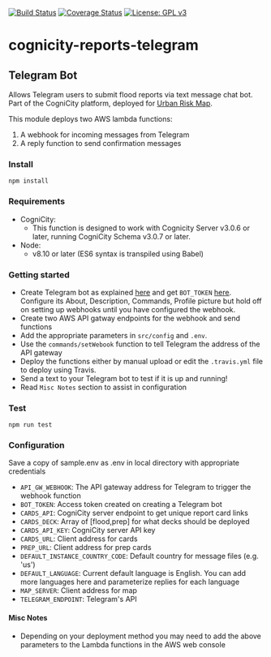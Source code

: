 [![Build Status](https://travis-ci.org/urbanriskmap/cognicity-reports-telegram.svg?branch=dev)](https://travis-ci.org/urbanriskmap/cognicity-reports-telegram) [![Coverage Status](https://coveralls.io/repos/github/urbanriskmap/cognicity-reports-telegram/badge.svg?branch=master)](https://coveralls.io/github/urbanriskmap/cognicity-reports-telegram?branch=master) [![License: GPL v3](https://img.shields.io/badge/License-GPL%20v3-blue.svg)](http://www.gnu.org/licenses/gpl-3.0) 

# cognicity-reports-telegram

## Telegram Bot
Allows Telegram users to submit flood reports via text message chat bot.
Part of the CogniCity platform, deployed for [Urban Risk Map](https://riskmap.us).

This module deploys two AWS lambda functions:
1. A webhook for incoming messages from Telegram
2. A reply function to send confirmation messages

### Install
`npm install`

### Requirements
- CogniCity:
    * This function is designed to work with Cognicity Server v3.0.6 or later, running CogniCity Schema v3.0.7 or later.
- Node:
    * v8.10 or later (ES6 syntax is transpiled using Babel)

### Getting started
* Create Telegram bot as explained [here](https://core.telegram.org/bots#creating-a-new-bot) and get `BOT_TOKEN` [here](https://core.telegram.org/bots#generating-an-authorization-token). Configure its About, Description, Commands, Profile picture but hold off on setting up webhooks until you have configured the webhook.
* Create two AWS API gatway endpoints for the webhook and send functions
* Add the appropriate parameters in `src/config` and `.env`.
* Use the `commands/setWebook` function to tell Telegram the address of the API gateway
* Deploy the functions either by manual upload or edit the `.travis.yml` file to deploy using Travis.
* Send a text to your Telegram bot to test if it is up and running!
* Read `Misc Notes` section to assist in configuration

### Test
`npm run test`

### Configuration
Save a copy of sample.env as .env in local directory with appropriate credentials
* `API_GW_WEBHOOK`: The API gateway address for Telegram to trigger the webhook function
* `BOT_TOKEN`: Access token created on creating a Telegram bot
* `CARDS_API`: CogniCity server endpoint to get unique report card links
* `CARDS_DECK`: Array of [flood,prep] for what decks should be deployed
* `CARDS_API_KEY`: CogniCity server API key
* `CARDS_URL`: Client address for cards
* `PREP_URL`: Client address for prep cards
* `DEFAULT_INSTANCE_COUNTRY_CODE`: Default country for message files (e.g. 'us')
* `DEFAULT_LANGUAGE`: Current default language is English. You can add more languages here and parameterize replies for each language
* `MAP_SERVER`: Client address for map
* `TELEGRAM_ENDPOINT`: Telegram's API

#### Misc Notes
- Depending on your deployment method you may need to add the above parameters to the Lambda functions in the AWS web console
